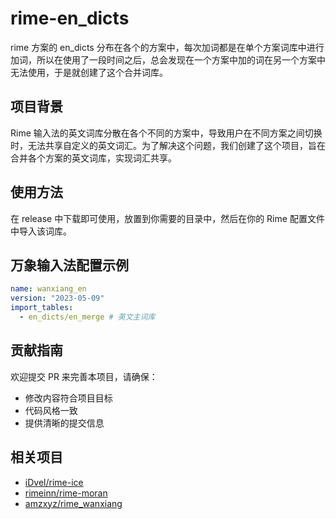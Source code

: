 # rime-en_dicts

rime 方案的 en_dicts 分布在各个的方案中，每次加词都是在单个方案词库中进行加词，所以在使用了一段时间之后，总会发现在一个方案中加的词在另一个方案中无法使用，于是就创建了这个合并词库。

## 项目背景

Rime 输入法的英文词库分散在各个不同的方案中，导致用户在不同方案之间切换时，无法共享自定义的英文词汇。为了解决这个问题，我们创建了这个项目，旨在合并各个方案的英文词库，实现词汇共享。

## 使用方法

在 release 中下载即可使用，放置到你需要的目录中，然后在你的 Rime 配置文件中导入该词库。

## 万象输入法配置示例

```yaml
name: wanxiang_en
version: "2023-05-09"
import_tables:
  - en_dicts/en_merge # 英文主词库
```

## 贡献指南

欢迎提交 PR 来完善本项目，请确保：
- 修改内容符合项目目标
- 代码风格一致
- 提供清晰的提交信息

## 相关项目

- [iDvel/rime-ice](https://github.com/iDvel/rime-ice)
- [rimeinn/rime-moran](https://github.com/rimeinn/rime-moran)
- [amzxyz/rime_wanxiang](https://github.com/amzxyz/rime_wanxiang)
